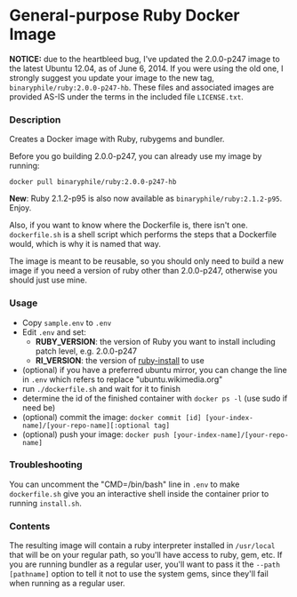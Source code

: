 # General-purpose Ruby Docker Image

**NOTICE:** due to the heartbleed bug, I've updated the 2.0.0-p247 image
to the latest Ubuntu 12.04, as of June 6, 2014.  If you were using the
old one, I strongly suggest you update your image to the new tag,
`binaryphile/ruby:2.0.0-p247-hb`.  These files and associated images are
provided AS-IS under the terms in the included file `LICENSE.txt`.

### Description

Creates a Docker image with Ruby, rubygems and bundler.

Before you go building 2.0.0-p247, you can already use my image by
running:

    docker pull binaryphile/ruby:2.0.0-p247-hb

**New**: Ruby 2.1.2-p95 is also now available as
`binaryphile/ruby:2.1.2-p95`.  Enjoy.

Also, if you want to know where the Dockerfile is, there isn't one.
`dockerfile.sh` is a shell script which performs the steps that a
Dockerfile would, which is why it is named that way.

The image is meant to be reusable, so you should only need to build a
new image if you need a version of ruby other than 2.0.0-p247, otherwise
you should just use mine.

### Usage

- Copy `sample.env` to `.env`
- Edit `.env` and set:
  - **RUBY_VERSION**: the version of Ruby you want to install including
  patch level, e.g. 2.0.0-p247
  - **RI_VERSION**: the version of [ruby-install] to use
- (optional) if you have a preferred ubuntu mirror, you can change the
line in `.env` which refers to replace "ubuntu.wikimedia.org"
- run `./dockerfile.sh` and wait for it to finish
- determine the id of the finished container with `docker ps -l` (use
sudo if need be)
- (optional) commit the image: `docker commit [id]
[your-index-name]/[your-repo-name][:optional tag]`
- (optional) push your image: `docker push
[your-index-name]/[your-repo-name]`

### Troubleshooting

You can uncomment the "CMD=/bin/bash" line in `.env` to make
`dockerfile.sh` give you an interactive shell inside the container prior
to running `install.sh`.

### Contents

The resulting image will contain a ruby interpreter installed in
`/usr/local` that will be on your regular path, so you'll have access to
ruby, gem, etc.  If you are running bundler as a regular user, you'll
want to pass it the `--path [pathname]` option to tell it not to use the
system gems, since they'll fail when running as a regular user.

[ruby-install]: https://github.com/postmodern/ruby-install
